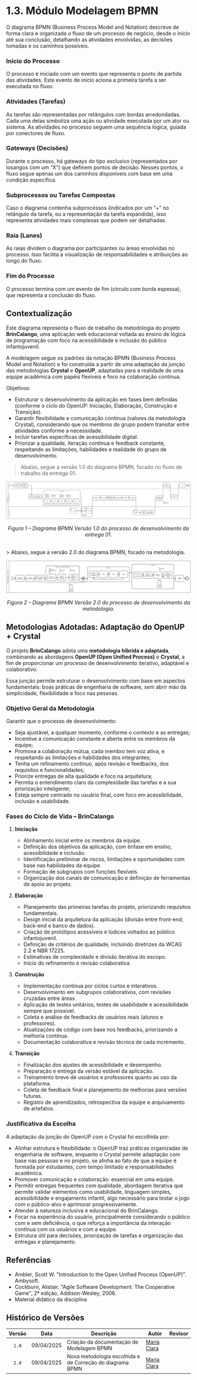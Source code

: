 # 1.3. Módulo Modelagem BPMN

O diagrama BPMN (Business Process Model and Notation) descreve de forma clara e organizada o fluxo de um processo de negócio, desde o início até sua conclusão, detalhando as atividades envolvidas, as decisões tomadas e os caminhos possíveis.

### Início do Processo
O processo é iniciado com um evento que representa o ponto de partida das atividades. Este evento de início aciona a primeira tarefa a ser executada no fluxo.

### Atividades (Tarefas)
As tarefas são representadas por retângulos com bordas arredondadas. Cada uma delas simboliza uma ação ou atividade executada por um ator ou sistema. As atividades no processo seguem uma sequência lógica, guiada por conectores de fluxo.

### Gateways (Decisões)
Durante o processo, há gateways do tipo exclusivo (representados por losangos com um “X”) que definem pontos de decisão. Nesses pontos, o fluxo segue apenas um dos caminhos disponíveis com base em uma condição específica.

### Subprocessos ou Tarefas Compostas
Caso o diagrama contenha subprocessos (indicados por um “+” no retângulo da tarefa, ou a representação da tarefa expandida), isso representa atividades mais complexas que podem ser detalhadas.

### Raia (Lanes)
As raias dividem o diagrama por participantes ou áreas envolvidas no processo. Isso facilita a visualização de responsabilidades e atribuições ao longo do fluxo.

### Fim do Processo
O processo termina com um evento de fim (círculo com borda espessa), que representa a conclusão do fluxo.

## Contextualização 

Este diagrama representa o fluxo de trabalho da metodologia do projeto **BrinCalango**, uma aplicação web educacional voltada ao ensino de lógica de programação com foco na acessibilidade e inclusão do público infantojuvenil.

A modelagem segue os padrões da notação BPMN (Business Process Model and Notation) e foi construída a partir de uma adaptação da junção das metodologias **Crystal** e **OpenUP**, adaptadas para a realidade de uma equipe acadêmica com papéis flexíveis e foco na colaboração contínua.

Objetivos: 

- Estruturar o desenvolvimento da aplicação em fases bem definidas (conforme o ciclo do OpenUP: Iniciação, Elaboração, Construção e Transição).
- Garantir flexibilidade e comunicação contínua (valores da metodologia Crystal), considerando que os membros do grupo podem transitar entre atividades conforme a necessidade.
- Incluir tarefas específicas de acessibilidade digital.
- Priorizar a qualidade, iteração contínua e feedback constante, respeitando as limitações, habilidades e realidade do grupo de desenvolvimento.

> Abaixo, segue a versão 1.0 do diagrama BPMN, focado no fluxo de trabalho da entrega 01.

![Diagrama BPMN](bpmn.svg)
<p align="center">
  <em>Figura 1 – Diagrama BPMN Versão 1.0 do processo de desenvolvimento da entrega 01.</em>
</p>

<br>
> Abaixo, segue a versão 2.0 do diagrama BPMN, focado na metodologia.

![Diagrama BPMN](bpmn2.svg)
<p align="center">
  <em>Figura 2 – Diagrama BPMN Versão 2.0 do processo de desenvolvimento da metodologia.</em>
</p>

## Metodologias Adotadas: Adaptação do OpenUP + Crystal

O projeto **BrinCalango** adota uma **metodologia híbrida e adaptada**, combinando as abordagens **OpenUP (Open Unified Process)** e **Crystal**, a fim de proporcionar um processo de desenvolvimento iterativo, adaptável e colaborativo.

Essa junção permite estruturar o desenvolvimento com base em aspectos fundamentais: boas práticas de engenharia de software, sem abrir mão da simplicidade, flexibilidade e foco nas pessoas.


### Objetivo Geral da Metodologia

Garantir que o processo de desenvolvimento:
- Seja ajustável, a qualquer momento, conforme o contexto e as entregas;
- Incentive a comunicação constante e aberta entre os membros da equipe;
- Promova a colaboração mútua, cada membro tem voz ativa, e respeitando as limitações e habilidades dos integrantes;
- Tenha um refinamento contínuo, após revisão e feedbacks, dos requisitos e funcionalidades;
- Priorize entregas de alta qualidade e foco na arquitetura;
- Permita o entendimento claro da complexidade das tarefas e a sua priorização inteligente;
- Esteja sempre centrado no usuário final, com foco em acessibilidade, inclusão e usabilidade.


### Fases do Ciclo de Vida – BrinCalango

1. **Iniciação**
   - Alinhamento inicial entre os membros da equipe.
   - Definição dos objetivos da aplicação, com ênfase em ensino, acessibilidade e inclusão.
   - Identificação preliminar de riscos, limitações e oportunidades com base nas habilidades da equipe.
   - Formação de subgrupos com funções flexíveis.
   - Organização dos canais de comunicação e definição de ferramentas de apoio ao projeto.

2. **Elaboração**
   - Planejamento das primeiras tarefas do projeto, priorizando requisitos fundamentais.
   - Design inicial da arquitetura da aplicação (divisão entre front-end, back-end e banco de dados).
   - Criação de protótipos acessíveis e lúdicos voltados ao público infantojuvenil.
   - Definição de critérios de qualidade, incluindo diretrizes da WCAG 2.2 e NBR 17225.
   - Estimativas de complexidade e divisão iterativa do escopo.
   - Início do refinamento e revisão colaborativa.

3. **Construção**
   - Implementação contínua por ciclos curtos e interativos.
   - Desenvolvimento em subgrupos colaborativos, com revisões cruzadas entre áreas.
   - Aplicação de testes unitários, testes de usabilidade e acessibilidade sempre que possível.
   - Coleta e análise de feedbacks de usuários reais (alunos e professores).
   - Atualizações de código com base nos feedbacks, priorizando a melhoria contínua.
   - Documentação colaborativa e revisão técnica de cada incremento.

4. **Transição**
   - Finalização dos ajustes de acessibilidade e desempenho.
   - Preparação e entrega da versão estável da aplicação.
   - Treinamento breve de usuários e professores quanto ao uso da plataforma.
   - Coleta de feedback final e planejamento de melhorias para versões futuras.
   - Registro de aprendizados, retrospectiva da equipe e arquivamento de artefatos.


### Justificativa da Escolha

A adaptação da junção do OpenUP com o Crystal foi escolhida por:

- Alinhar estrutura e flexibilidade: o OpenUP traz práticas organizadas de engenharia de software, enquanto o Crystal permite adaptação com base nas pessoas e no projeto, se alinha ao fato de que a equipe é formada por estudantes, com tempo limitado e responsabilidades acadêmica.
- Promover comunicação e colaboração: essencial em uma equipe.
- Permitir entregas frequentes com qualidade, abordagem iterativa que permite validar elementos como usabilidade, linguagem simples, acessibilidade e engajamento infantil, algo necessário para testar o jogo com o público-alvo e aprimorar progressivamente.
- Atender à natureza inclusiva e educacional do BrinCalango.
- Focar na experiência do usuário, principalmente considerando o público com e sem deficiência, o que reforça a importância da interação contínua com os usuários e com a equipe.
- Estrutura útil para decisões, priorização de tarefas e organização das entregas e planejamento.


## Referências

- Ambler, Scott W. "Introduction to the Open Unified Process (OpenUP)". Ambysoft.
- Cockburn, Alistair. "Agile Software Development: The Cooperative Game", 2ª edição, Addison-Wesley, 2006.
- Material didático da disciplina

## Histórico de Versões

| Versão | Data       | Descrição                            | Autor                                                 | Revisor                                               |
| :----: | ---------- | ------------------------------------ | ----------------------------------------------------- | ----------------------------------------------------- |
| `1.0`  | 09/04/2025 | Criação da documentação de Modelagem BPMN       |  [Maria Clara](https://github.com/Oleari19) |
| `2.0`  | 09/04/2025 | Nova metodologia escolhida e de Correção do diagrama BPMN       |  [Maria Clara](https://github.com/Oleari19) |
